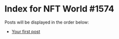 # Index for NFT World #1574
Posts will be displayed in the order below:

- [Your first post](./001-first.md)

